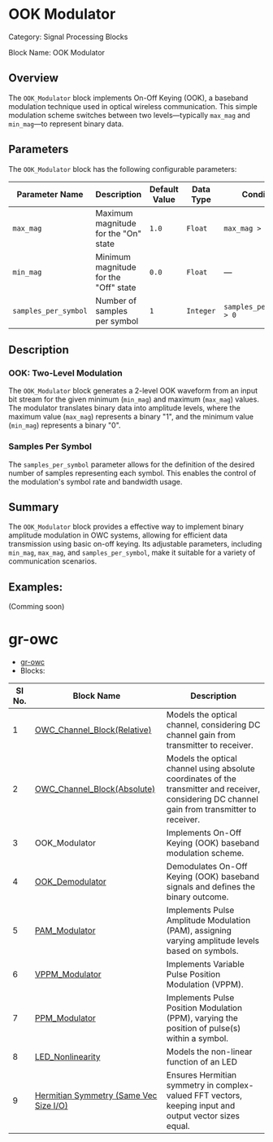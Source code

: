 # OOK Modulator
Category: Signal Processing Blocks

Block Name: OOK Modulator

## Overview
The `OOK_Modulator` block implements On-Off Keying (OOK), a baseband modulation technique used in optical wireless communication. This simple modulation scheme switches between two levels—typically `max_mag` and `min_mag`—to represent binary data.

## Parameters

The `OOK_Modulator` block has the following configurable parameters:

| Parameter Name        | Description                                             | Default Value   | Data Type   | Condition                        |
|-----------------------|---------------------------------------------------------|-----------------|-------------|-----------------------------------|
| `max_mag`             | Maximum magnitude for the "On" state                    | `1.0`           | `Float`     | `max_mag > min_mag`              |
| `min_mag`             | Minimum magnitude for the "Off" state                   | `0.0`           | `Float`     | —                                 |
| `samples_per_symbol`  | Number of samples per symbol                            | `1`             | `Integer`   | `samples_per_symbol > 0`         |

## Description
### OOK: Two-Level Modulation
The `OOK_Modulator` block generates a 2-level OOK waveform from an input bit stream for the given minimum (`min_mag`) and maximum (`max_mag`) values. The modulator translates binary data into amplitude levels, where the maximum value (`max_mag`) represents a binary "1", and the minimum value (`min_mag`) represents a binary "0".

### Samples Per Symbol
The `samples_per_symbol` parameter allows for the definition of the desired number of samples representing each symbol. This enables the control of the modulation's symbol rate and bandwidth usage.

## Summary
The `OOK_Modulator` block provides a effective way to implement binary amplitude modulation in OWC systems, allowing for efficient data transmission using basic on-off keying. Its adjustable parameters, including `min_mag`, `max_mag`, and `samples_per_symbol`, make it suitable for a variety of communication scenarios.

## Examples:
(Comming soon)

# gr-owc
* [gr-owc](https://github.com/UCaNLabUMB/gr-owc/tree/main)
*  Blocks:
  
| Sl No. | Block Name                    | Description                                                                                               |
|--------|--------------------------------|-----------------------------------------------------------------------------------------------------------|
| 1      | [OWC_Channel_Block(Relative)](https://github.com/UCaNLabUMB/gr-owc/blob/main/docs/gr-owc%3A%20Documentation/Blocks/OWC_Channel_Model(Relative).md)    | Models the optical channel, considering DC channel gain from transmitter to receiver.                     |
| 2      | [OWC_Channel_Block(Absolute)](https://github.com/UCaNLabUMB/gr-owc/blob/main/docs/gr-owc%3A%20Documentation/Blocks/OWC_Channel_Block(Absolute).md)    | Models the optical channel using absolute coordinates of the transmitter and receiver, considering DC channel gain from transmitter to receiver. |
| 3      | OOK_Modulator                | Implements On-Off Keying (OOK) baseband modulation scheme.                                                |
| 4      | [OOK_Demodulator](https://github.com/UCaNLabUMB/gr-owc/blob/main/docs/gr-owc%3A%20Documentation/Blocks/OOK_Demodulator.md)                | Demodulates On-Off Keying (OOK) baseband signals and defines the binary outcome.                          |
| 5      | [PAM_Modulator](https://github.com/UCaNLabUMB/gr-owc/blob/main/docs/gr-owc%3A%20Documentation/Blocks/PAM_Modulator.md)                | Implements Pulse Amplitude Modulation (PAM), assigning varying amplitude levels based on symbols.           |
| 6      | [VPPM_Modulator](https://github.com/UCaNLabUMB/gr-owc/blob/main/docs/gr-owc%3A%20Documentation/Blocks/VPPM_Modulator.md)                | Implements Variable Pulse Position Modulation (VPPM).                          |
| 7      | [PPM_Modulator](https://github.com/UCaNLabUMB/gr-owc/blob/main/docs/gr-owc%3A%20Documentation/Blocks/PPM_Modulator.md)                | Implements Pulse Position Modulation (PPM), varying the position of pulse(s) within a symbol.                          |
| 8      | [LED_Nonlinearity](https://github.com/UCaNLabUMB/gr-owc/blob/main/docs/gr-owc%3A%20Documentation/Blocks/LED_Nonlinearity.md)            | Models the non-linear function of an LED  |
| 9      | [Hermitian Symmetry (Same Vec Size I/O)](https://github.com/UCaNLabUMB/gr-owc/blob/main/docs/gr-owc%3A%20Documentation/Blocks/Hermitian_Symmetry_i_o_same_vec_size.md) | Ensures Hermitian symmetry in complex-valued FFT vectors, keeping input and output vector sizes equal.    |
